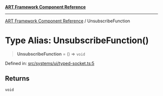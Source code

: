 [**ART Framework Component Reference**](../README.md)

***

[ART Framework Component Reference](../README.md) / UnsubscribeFunction

# Type Alias: UnsubscribeFunction()

> **UnsubscribeFunction** = () => `void`

Defined in: [src/systems/ui/typed-socket.ts:5](https://github.com/hashangit/ART/blob/fe46dfaaacd3f198d9540925c3184fcab0f9c813/src/systems/ui/typed-socket.ts#L5)

## Returns

`void`
